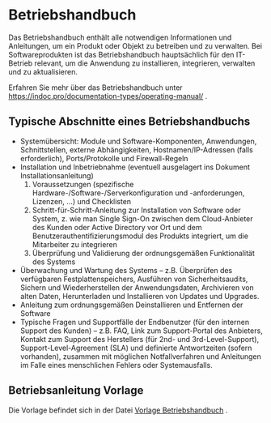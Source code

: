 # Betriebshandbuch
Das Betriebshandbuch enthält alle notwendigen Informationen und Anleitungen, um ein Produkt oder Objekt zu betreiben und zu verwalten. Bei Softwareprodukten ist das Betriebshandbuch hauptsächlich für den IT-Betrieb relevant, um die Anwendung zu installieren, integrieren, verwalten und zu aktualisieren.

Erfahren Sie mehr über das Betriebshandbuch unter https://indoc.pro/documentation-types/operating-manual/ .

## Typische Abschnitte eines Betriebshandbuchs

- Systemübersicht: Module und Software-Komponenten, Anwendungen, Schnittstellen, externe Abhängigkeiten, Hostnamen/IP-Adressen (falls erforderlich), Ports/Protokolle und Firewall-Regeln
- Installation und Inbetriebnahme (eventuell ausgelagert ins Dokument Installationsanleitung)
  1. Voraussetzungen (spezifische Hardware-/Software-/Serverkonfiguration und -anforderungen, Lizenzen, ...) und Checklisten
  2. Schritt-für-Schritt-Anleitung zur Installation von Software oder System, z. wie man Single Sign-On zwischen dem Cloud-Anbieter des Kunden oder Active Directory vor Ort und dem Benutzerauthentifizierungsmodul des Produkts integriert, um die Mitarbeiter zu integrieren
  3. Überprüfung und Validierung der ordnungsgemäßen Funktionalität des Systems
- Überwachung und Wartung des Systems – z.B. Überprüfen des verfügbaren Festplattenspeichers, Ausführen von Sicherheitsaudits, Sichern und Wiederherstellen der Anwendungsdaten, Archivieren von alten Daten, Herunterladen und Installieren von Updates und Upgrades.
- Anleitung zum ordnungsgemäßen Deinstallieren und Entfernen der Software
- Typische Fragen und Supportfälle der Endbenutzer (für den internen Support des Kunden) – z.B. FAQ, Link zum Support-Portal des Anbieters, Kontakt zum Support des Herstellers (für 2nd- und 3rd-Level-Support), Support-Level-Agreement (SLA) und definierte Antwortzeiten (sofern vorhanden), zusammen mit möglichen Notfallverfahren und Anleitungen im Falle eines menschlichen Fehlers oder Systemausfalls.

## Betriebsanleitung Vorlage
Die Vorlage befindet sich in der Datei [Vorlage Betriebshandbuch](operating-manual-template.md) .
